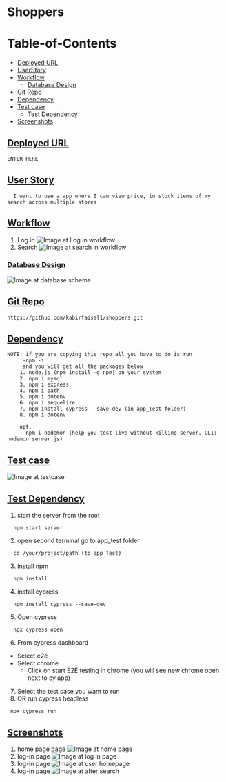 # Shoppers

# Table-of-Contents
  * [Deployed URL](#deployed-url)
  * [UserStory](#userstory)
  * [Workflow](#workflow)
      * [Database Design](#database-design)
  * [Git Repo](#git-repo)
  * [Dependency](#dependency)
  * [Test case](#test-case)
    * [Test Dependency](#test-dependency)
  * [Screenshots](#screenshots)



 
## [Deployed URL](#table-of-contents)
```
ENTER HERE
```

## [User Story](#table-of-contents)
```
  I want to use a app where I can view price, in stock items of my search across multiple stores
```

## [Workflow](#table-of-contents)
1. Log in
![Image at  Log in workflow](/public/images/LogIn.png)
2. Search
![Image at  search in workflow](/public/images/Search.png)


### [Database Design](#table-of-contents)
![Image at  database schema](/public/images/dbschema.png)

## [Git Repo](#table-of-contents)
```
https://github.com/kabirfaisal1/shoppers.git
```

## [Dependency](#table-of-contents)
```
NOTE: if you are copying this repo all you have to do is run 
     -npm -i
     and you will get all the packages below
    1. node.js (npm install -g npm) on your system
    2. npm i mysql
    3. npm i express
    4. npm i path
    5. npm i dotenv
    6. npm i sequelize
    7. npm install cypress --save-dev (in app_Test folder) 
    8. npm i dotenv

    opt.
    - npm i nodemon (help you test live without killing server. CLI: nodemon server.js)
```

## [Test case](#table-of-contents)
![Image at testcase](/public/images/testcase.png)
## [Test Dependency](#table-of-contents)
1. start the server from the root
```
  npm start server
```
2. open second terminal go to app_test folder
```
  cd /your/project/path (to app_Test)
```
3. install npm
```
  npm install
```
4. install cypress
```
  npm install cypress --save-dev
```
5. Open cypress
```
  npx cypress open
```
6. From cypress dashboard
* Select e2e
* Select chrome
  *  Click on start E2E testing in chrome (you will see new chrome open next to cy app)
7. Select the test case you want to run
8. OR run cypress headless
```
 npx cypress run
```
## [Screenshots](#table-of-contents)
1. home page page
![Image at home page](/public/images/homepage.png)
2. log-in page
![Image at log in page](/public/images/logingPage.png)
3. log-in page
![Image at user homepage](/public/images/loggedHomepage.png)
4. log-in page
![Image at after search](/public/images/afterSearch.png)

